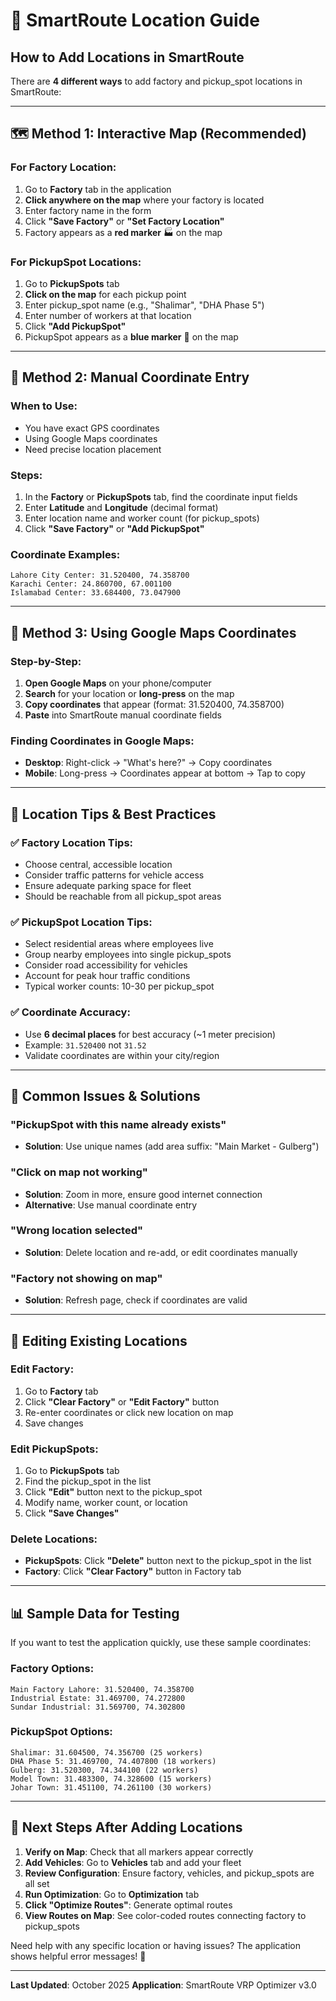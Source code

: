 # 📍 SmartRoute Location Guide

## How to Add Locations in SmartRoute

There are **4 different ways** to add factory and pickup_spot locations in SmartRoute:

---

## 🗺️ **Method 1: Interactive Map (Recommended)**

### For Factory Location:
1. Go to **Factory** tab in the application
2. **Click anywhere on the map** where your factory is located
3. Enter factory name in the form
4. Click **"Save Factory"** or **"Set Factory Location"**
5. Factory appears as a **red marker** 🏭 on the map

### For PickupSpot Locations:
1. Go to **PickupSpots** tab
2. **Click on the map** for each pickup point
3. Enter pickup_spot name (e.g., "Shalimar", "DHA Phase 5")
4. Enter number of workers at that location
5. Click **"Add PickupSpot"**
6. PickupSpot appears as a **blue marker** 📍 on the map

---

## 📍 **Method 2: Manual Coordinate Entry**

### When to Use:
- You have exact GPS coordinates
- Using Google Maps coordinates
- Need precise location placement

### Steps:
1. In the **Factory** or **PickupSpots** tab, find the coordinate input fields
2. Enter **Latitude** and **Longitude** (decimal format)
3. Enter location name and worker count (for pickup_spots)
4. Click **"Save Factory"** or **"Add PickupSpot"**

### Coordinate Examples:
```
Lahore City Center: 31.520400, 74.358700
Karachi Center: 24.860700, 67.001100
Islamabad Center: 33.684400, 73.047900
```

---

## 📱 **Method 3: Using Google Maps Coordinates**

### Step-by-Step:
1. **Open Google Maps** on your phone/computer
2. **Search** for your location or **long-press** on the map
3. **Copy coordinates** that appear (format: 31.520400, 74.358700)
4. **Paste** into SmartRoute manual coordinate fields

### Finding Coordinates in Google Maps:
- **Desktop**: Right-click → "What's here?" → Copy coordinates
- **Mobile**: Long-press → Coordinates appear at bottom → Tap to copy

---

## 🎯 **Location Tips & Best Practices**

### ✅ **Factory Location Tips:**
- Choose central, accessible location
- Consider traffic patterns for vehicle access
- Ensure adequate parking space for fleet
- Should be reachable from all pickup_spot areas

### ✅ **PickupSpot Location Tips:**
- Select residential areas where employees live
- Group nearby employees into single pickup_spots
- Consider road accessibility for vehicles
- Account for peak hour traffic conditions
- Typical worker counts: 10-30 per pickup_spot

### ✅ **Coordinate Accuracy:**
- Use **6 decimal places** for best accuracy (~1 meter precision)
- Example: `31.520400` not `31.52`
- Validate coordinates are within your city/region

---

## 🚨 **Common Issues & Solutions**

### **"PickupSpot with this name already exists"**
- **Solution**: Use unique names (add area suffix: "Main Market - Gulberg")

### **"Click on map not working"**
- **Solution**: Zoom in more, ensure good internet connection
- **Alternative**: Use manual coordinate entry

### **"Wrong location selected"**
- **Solution**: Delete location and re-add, or edit coordinates manually

### **"Factory not showing on map"**
- **Solution**: Refresh page, check if coordinates are valid

---

## 🔄 **Editing Existing Locations**

### **Edit Factory:**
1. Go to **Factory** tab
2. Click **"Clear Factory"** or **"Edit Factory"** button
3. Re-enter coordinates or click new location on map
4. Save changes

### **Edit PickupSpots:**
1. Go to **PickupSpots** tab
2. Find the pickup_spot in the list
3. Click **"Edit"** button next to the pickup_spot
4. Modify name, worker count, or location
5. Click **"Save Changes"**

### **Delete Locations:**
- **PickupSpots**: Click **"Delete"** button next to the pickup_spot in the list
- **Factory**: Click **"Clear Factory"** button in Factory tab

---

## 📊 **Sample Data for Testing**

If you want to test the application quickly, use these sample coordinates:

### **Factory Options:**
```
Main Factory Lahore: 31.520400, 74.358700
Industrial Estate: 31.469700, 74.272800
Sundar Industrial: 31.569700, 74.302800
```

### **PickupSpot Options:**
```
Shalimar: 31.604500, 74.356700 (25 workers)
DHA Phase 5: 31.469700, 74.407800 (18 workers)  
Gulberg: 31.520300, 74.344100 (22 workers)
Model Town: 31.483300, 74.328600 (15 workers)
Johar Town: 31.451100, 74.261100 (30 workers)
```

---

## 🚀 **Next Steps After Adding Locations**

1. **Verify on Map**: Check that all markers appear correctly
2. **Add Vehicles**: Go to **Vehicles** tab and add your fleet
3. **Review Configuration**: Ensure factory, vehicles, and pickup_spots are all set
4. **Run Optimization**: Go to **Optimization** tab
5. **Click "Optimize Routes"**: Generate optimal routes
6. **View Routes on Map**: See color-coded routes connecting factory to pickup_spots

Need help with any specific location or having issues? The application shows helpful error messages! 🤝

---

**Last Updated**: October 2025
**Application**: SmartRoute VRP Optimizer v3.0